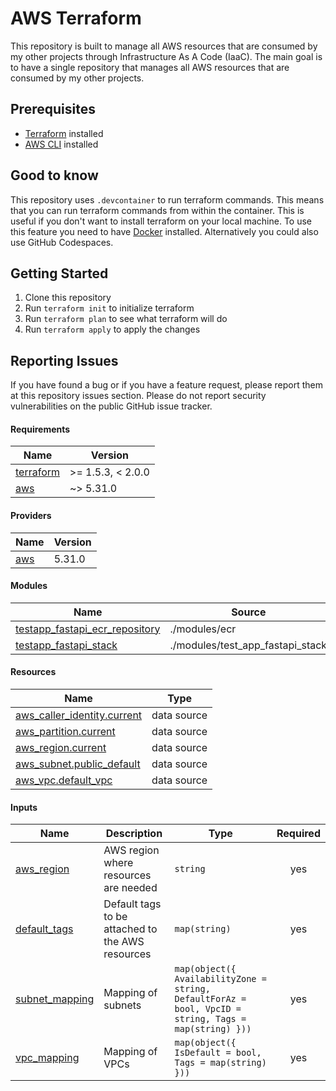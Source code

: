 # AWS Terraform

This repository is built to manage all AWS resources that are consumed by my other projects through Infrastructure As A Code (IaaC). The main goal is to have a single repository that manages all AWS resources that are consumed by my other projects.

## Prerequisites

- [Terraform](https://www.terraform.io/downloads.html) installed
- [AWS CLI](https://docs.aws.amazon.com/cli/latest/userguide/cli-chap-install.html) installed

## Good to know

This repository uses `.devcontainer` to run terraform commands. This means that you can run terraform commands from within the container. This is useful if you don't want to install terraform on your local machine. To use this feature you need to have [Docker](https://www.docker.com/products/docker-desktop) installed. Alternatively you could also use GitHub Codespaces.

## Getting Started

1. Clone this repository
2. Run `terraform init` to initialize terraform
3. Run `terraform plan` to see what terraform will do
4. Run `terraform apply` to apply the changes


## Reporting Issues

If you have found a bug or if you have a feature request, please report them at this repository issues section. Please do not report security vulnerabilities on the public GitHub issue tracker.

<!-- BEGIN_TF_DOCS -->
#### Requirements

| Name | Version |
|------|---------|
| <a name="requirement_terraform"></a> [terraform](#requirement_terraform) | >= 1.5.3, < 2.0.0 |
| <a name="requirement_aws"></a> [aws](#requirement_aws) | ~> 5.31.0 |

#### Providers

| Name | Version |
|------|---------|
| <a name="provider_aws"></a> [aws](#provider_aws) | 5.31.0 |

#### Modules

| Name | Source | Version |
|------|--------|---------|
| <a name="module_testapp_fastapi_ecr_repository"></a> [testapp_fastapi_ecr_repository](#module_testapp_fastapi_ecr_repository) | ./modules/ecr | n/a |
| <a name="module_testapp_fastapi_stack"></a> [testapp_fastapi_stack](#module_testapp_fastapi_stack) | ./modules/test_app_fastapi_stack | n/a |

#### Resources

| Name | Type |
|------|------|
| [aws_caller_identity.current](https://registry.terraform.io/providers/hashicorp/aws/latest/docs/data-sources/caller_identity) | data source |
| [aws_partition.current](https://registry.terraform.io/providers/hashicorp/aws/latest/docs/data-sources/partition) | data source |
| [aws_region.current](https://registry.terraform.io/providers/hashicorp/aws/latest/docs/data-sources/region) | data source |
| [aws_subnet.public_default](https://registry.terraform.io/providers/hashicorp/aws/latest/docs/data-sources/subnet) | data source |
| [aws_vpc.default_vpc](https://registry.terraform.io/providers/hashicorp/aws/latest/docs/data-sources/vpc) | data source |

#### Inputs

| Name | Description | Type | Required |
|------|-------------|------|:--------:|
| <a name="input_aws_region"></a> [aws_region](#input_aws_region) | AWS region where resources are needed | `string` | yes |
| <a name="input_default_tags"></a> [default_tags](#input_default_tags) | Default tags to be attached to the AWS resources | `map(string)` | yes |
| <a name="input_subnet_mapping"></a> [subnet_mapping](#input_subnet_mapping) | Mapping of subnets | `map(object({ AvailabilityZone = string, DefaultForAz = bool, VpcID = string, Tags = map(string) }))` | yes |
| <a name="input_vpc_mapping"></a> [vpc_mapping](#input_vpc_mapping) | Mapping of VPCs | `map(object({ IsDefault = bool, Tags = map(string) }))` | yes |

<!-- END_TF_DOCS -->